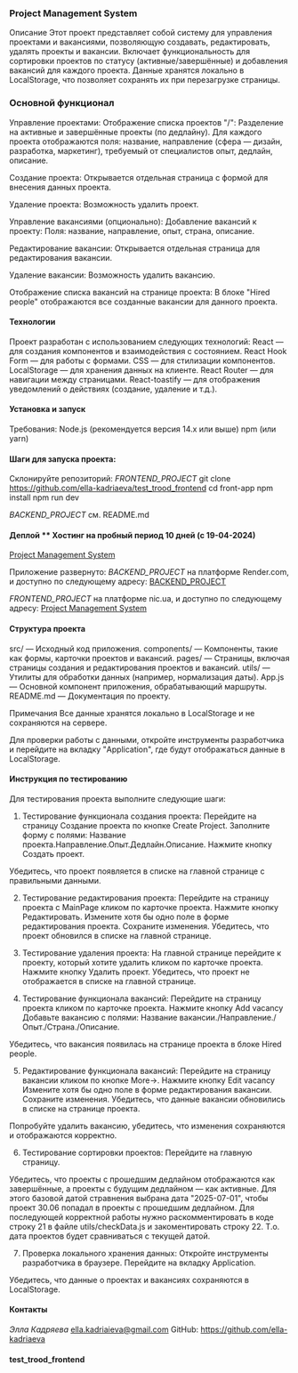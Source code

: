 ### Project Management System

Описание
Этот проект представляет собой систему для управления проектами и вакансиями, позволяющую создавать, редактировать, удалять проекты и вакансии. Включает функциональность для сортировки проектов по статусу (активные/завершённые) и добавления вакансий для каждого проекта.
Данные хранятся локально в LocalStorage, что позволяет сохранять их при перезагрузке страницы.

### Основной функционал

Управление проектами:
Отображение списка проектов "/":
Разделение на активные и завершённые проекты (по дедлайну).
Для каждого проекта отображаются поля: название, направление (сфера — дизайн, разработка, маркетинг), требуемый от специалистов опыт, дедлайн, описание.

Создание проекта:
Открывается отдельная страница с формой для внесения данных проекта.

Удаление проекта:
Возможность удалить проект.

Управление вакансиями (опционально):
Добавление вакансий к проекту:
Поля: название, направление, опыт, страна, описание.

Редактирование вакансии:
Открывается отдельная страница для редактирования вакансии.

Удаление вакансии:
Возможность удалить вакансию.

Отображение списка вакансий на странице проекта:
В блоке "Hired people" отображаются все созданные вакансии для данного проекта.

#### Технологии

Проект разработан с использованием следующих технологий:
React — для создания компонентов и взаимодействия с состоянием.
React Hook Form — для работы с формами.
CSS — для стилизации компонентов.
LocalStorage — для хранения данных на клиенте.
React Router — для навигации между страницами.
React-toastify — для отображения уведомлений о действиях (создание, удаление и т.д.).

#### Установка и запуск

Требования:
Node.js (рекомендуется версия 14.x или выше)
npm (или yarn)

#### Шаги для запуска проекта:

Склонируйте репозиторий:
_FRONTEND_PROJECT_
git clone https://github.com/ella-kadriaeva/test_trood_frontend
cd front-app
npm install
npm run dev

_BACKEND_PROJECT_
cм. README.md

#### Деплой \*\* Хостинг на пробный период 10 дней (с 19-04-2024)

[Project Management System](https://pro-vacancy.pp.ua)

Приложение развернуто:
_BACKEND_PROJECT_ на платформе Render.com, и доступно по следующему адресу: [BACKEND_PROJECT](https://test-trood-backend.onrender.com)

_FRONTEND_PROJECT_ на платформе nic.ua, и доступно по следующему адресу: [Project Management System](https://pro-vacancy.pp.ua)

#### Структура проекта

src/ — Исходный код приложения.
components/ — Компоненты, такие как формы, карточки проектов и вакансий.
pages/ — Страницы, включая страницы создания и редактирования проектов и вакансий.
utils/ — Утилиты для обработки данных (например, нормализация даты).
App.js — Основной компонент приложения, обрабатывающий маршруты.
README.md — Документация по проекту.

Примечания
Все данные хранятся локально в LocalStorage и не сохраняются на сервере.

Для проверки работы с данными, откройте инструменты разработчика и перейдите на вкладку "Application", где будут отображаться данные в LocalStorage.

#### Инструкция по тестированию

Для тестирования проекта выполните следующие шаги:

1. Тестирование функционала создания проекта:
   Перейдите на страницу Создание проекта по кнопке Create Project.
   Заполните форму с полями: Название проекта.Направление.Опыт.Дедлайн.Описание.
   Нажмите кнопку Создать проект.

Убедитесь, что проект появляется в списке на главной странице с правильными данными.

2. Тестирование редактирования проекта:
   Перейдите на страницу проекта с MainPage кликом по карточке проекта.
   Нажмите кнопку Редактировать.
   Измените хотя бы одно поле в форме редактирования проекта.
   Сохраните изменения.
   Убедитесь, что проект обновился в списке на главной странице.

3. Тестирование удаления проекта:
   На главной странице перейдите к проекту, который хотите удалить кликом по карточке проекта.
   Нажмите кнопку Удалить проект.
   Убедитесь, что проект не отображается в списке на главной странице.

4. Тестирование функционала вакансий:
   Перейдите на страницу проекта кликом по карточке проекта.
   Нажмите кнопку Add vacancy
   Добавьте вакансию с полями:
   Название вакансии./Направление./Опыт./Страна./Описание.

Убедитесь, что вакансия появилась на странице проекта в блоке Hired people.

5.  Редактирование функционала вакансий:
    Перейдите на страницу вакансии кликом по кнопке More->.
    Нажмите кнопку Edit vacancy
    Измените хотя бы одно поле в форме редактирования вакансии.
    Сохраните изменения.
    Убедитесь, что данные вакансии обновились в списке на странице проекта.

Попробуйте удалить вакансию, убедитесь, что изменения сохраняются и отображаются корректно.

6. Тестирование сортировки проектов:
   Перейдите на главную страницу.

Убедитесь, что проекты с прошедшим дедлайном отображаются как завершённые, а проекты с будущим дедлайном — как активные. Для этого базовой датой стравнения выбрана дата "2025-07-01", чтобы проект 30.06 попадал в проекты с прошедшим дедлайном. Для последующей корректной работы нужно раскомментировать в коде строку 21 в файле utils/checkData.js и закоментировать строку 22. Т.о. дата проектов будет сравниваться с текущей датой.

7. Проверка локального хранения данных:
   Откройте инструменты разработчика в браузере.
   Перейдите на вкладку Application.

Убедитесь, что данные о проектах и вакансиях сохраняются в LocalStorage.

#### Контакты

_Элла Кадряева_
ella.kadriaieva@gmail.com
GitHub: https://github.com/ella-kadriaeva

#### test_trood_frontend
